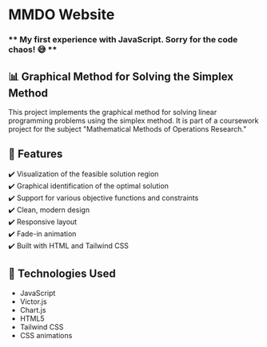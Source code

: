 # MMDO Website

### ** My first experience with JavaScript. Sorry for the code chaos! 😅 **

## 📊 Graphical Method for Solving the Simplex Method
This project implements the graphical method for solving linear programming problems using the simplex method. It is part of a coursework project for the subject "Mathematical Methods of Operations Research."

## 🔹 Features
✔️ Visualization of the feasible solution region<br>
✔️ Graphical identification of the optimal solution<br>
✔️ Support for various objective functions and constraints<br>
✔️ Clean, modern design<br>
✔️ Responsive layout<br>
✔️ Fade-in animation<br>
✔️ Built with HTML and Tailwind CSS<br>

## 📌 Technologies Used
- JavaScript
- Victor.js
- Chart.js
- HTML5
- Tailwind CSS
- CSS animations
